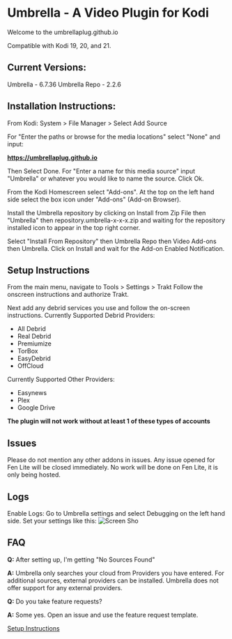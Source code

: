 # Umbrella - A Video Plugin for Kodi

Welcome to the umbrellaplug.github.io

Compatible with Kodi 19, 20, and 21.

## Current Versions:
Umbrella - 6.7.36
Umbrella Repo - 2.2.6

## Installation Instructions:
From Kodi:
System > File Manager > Select Add Source

For "Enter the paths or browse for the media locations" select "None" and input:

**https://umbrellaplug.github.io**

Then Select Done. For "Enter a name for this media source" input "Umbrella" or whatever you would like to name the source.
Click Ok.

From the Kodi Homescreen select "Add-ons".
At the top on the left hand side select the box icon under "Add-ons" (Add-on Browser).

Install the Umbrella repository by clicking on Install from Zip File then "Umbrella" then repository.umbrella-x-x-x.zip and waiting for the repository installed icon to appear in the top right corner.

Select "Install From Repository" then Umbrella Repo then Video Add-ons then Umbrella. Click on Install and wait for the Add-on Enabled Notification.

## Setup Instructions

From the main menu, navigate to Tools > Settings > Trakt
Follow the onscreen instructions and authorize Trakt.

Next add any debrid services you use and follow the on-screen instructions.
Currently Supported Debrid Providers:
- All Debrid
- Real Debrid
- Premiumize
- TorBox
- EasyDebrid
- OffCloud

Currently Supported Other Providers:
- Easynews
- Plex
- Google Drive

**The plugin will not work without at least 1 of these types of accounts**

## Issues
Please do not mention any other addons in issues. Any issue opened for Fen Lite will be closed immediately. No work will be done on Fen Lite, it is only being hosted.

## Logs
Enable Logs: Go to Umbrella settings and select Debugging on the left hand side.
Set your settings like this:
![Screen Sho](https://user-images.githubusercontent.com/107957815/177895894-eb3f68cb-cd83-4d05-b033-6588579f2ce5.png)

## FAQ

**Q:** After setting up, I'm getting "No Sources Found"

**A:** Umbrella only searches your cloud from Providers you have entered. For additional sources, external providers can be installed. Umbrella does not offer support for any external providers.


**Q:** Do you take feature requests?

**A:** Some yes. Open an issue and use the feature request template.


[Setup Instructions](https://github.com/umbrellaplug/umbrellaplug.github.io/wiki#setup-instructions)
